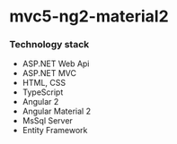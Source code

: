 # mvc5-ng2-material2

### Technology stack
 * ASP.NET Web Api
 * ASP.NET MVC
 * HTML, CSS
 * TypeScript
 * Angular 2
 * Angular Material 2
 * MsSql Server
 * Entity Framework